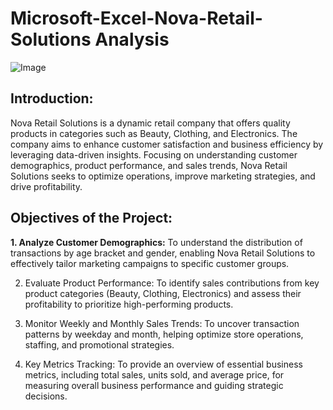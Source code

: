 # Microsoft-Excel-Nova-Retail-Solutions Analysis

![Image](https://github.com/user-attachments/assets/e519e819-7576-4270-b4f8-94cbe4ddc407)

## Introduction:

Nova Retail Solutions is a dynamic retail company that offers quality products in categories such as Beauty, Clothing, and Electronics. The company aims to enhance customer satisfaction and business efficiency by leveraging data-driven insights. Focusing on understanding customer demographics, product performance, and sales trends, Nova Retail Solutions seeks to optimize operations, improve marketing strategies, and drive profitability.


## Objectives of the Project:


**1.	Analyze Customer Demographics:** To understand the distribution of transactions by age bracket and gender, enabling Nova Retail Solutions to effectively tailor marketing campaigns to specific customer groups.

   
2.	Evaluate Product Performance: To identify sales contributions from key product categories (Beauty, Clothing, Electronics) and assess their profitability to prioritize high-performing products.
   
  
4.	Monitor Weekly and Monthly Sales Trends: To uncover transaction patterns by weekday and  month, helping optimize store operations, staffing, and promotional strategies.

	
5.	Key Metrics Tracking: To provide an overview of essential business metrics, including total sales, units sold, and average price, for measuring overall business performance and guiding strategic decisions.
